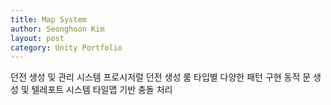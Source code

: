 ```yaml
---
title: Map System
author: Seonghoon Kim
layout: post
category: Unity Portfolio
---
```



던전 생성 및 관리 시스템
프로시저럴 던전 생성
룸 타입별 다양한 패턴 구현
동적 문 생성 및 텔레포트 시스템
타일맵 기반 충돌 처리